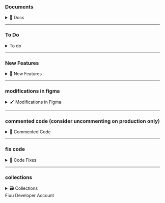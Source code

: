 ### Documents

<details>
<summary>📌 Docs</summary>

[Price Document](https://docs.google.com/document/d/1Fwrt3zfrWVLZaNet_pcU5jgZWq8KcqivnKhmnloRbvk/edit?tab=t.0)

</details>

---

### To Do

<details>
<summary>To do</summary>

1. In `trip.service` in `getTripStatistics`, make the function work properly after enough data.
   - update the trip after completion and update the paymentType and money/coin
   - get the total cash and coin and parse the coin to add see the total earnings.
   - only count for completed trips.

</details>

---

### New Features

<details>
<summary>🚀 New Features</summary>

1. Invoice generation of trips

</details>

---

### modifications in figma

<details>
<summary>🖌 Modifications in Figma</summary>

1.  `seats`, `evpNumber`, `evpExpiry`, `carNumber` missing when adding a car in dashboard
2.  in a booking request, when a user selects a car, adds details and confirms for booking. Do not show the user instantly the driver's data and his request has been accepted. Instead, show the user that his request has been sent to the driver and he will be notified when the driver accepts the request.
    booking flow:

```
   - User selects car and adds booking details
   - User confirms booking request
   - Show "Request sent to driver" message
   - User receives notification when driver accepts
```

3.  dashboard | in `driver` section -> statics -> add `total`. Check if it can be done for the driver section in app
4.  dashboard | in `D coin` section -> change this to 1 dCoin = 10 MYR.
5.  app | toll adding screen missing
6.  app | show route button. clicking on that button will take driver to google navigation
7.  app | in `driver` section -> statics -> change `this week` to `all time`
8.  no card/online payment

</details>

---

### commented code (consider uncommenting on production only)

<details>
<summary>🧪 Commented Code</summary>

1. In `car.service`, in `updateAssignCarToDriver`, prevent a driver from being assigned to more than one car at a time
2. In `trip.service` in `getTripStatistics`, uncomment `matchStage`

</details>

---

### fix code

<details>
<summary>🔧 Code Fixes</summary>

- Before completing a trip, calculate `tollFee` and add it to the final amount

</details>

---

### collections

<details>
<summary>🗃 Collections</summary>

1. auths
2. users
3. drivers
4. admins
5. cars
6. trips
7. savedLocations
8. reviews
9. notifications
10. messages
11. conversations
12. dCoins
13. payments
14. onlineSessions

</details>
Fiuu Developer Account
